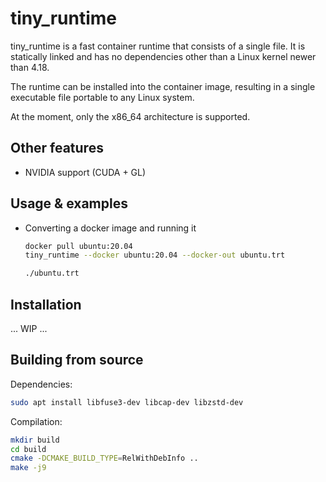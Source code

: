 tiny_runtime
============

tiny_runtime is a fast container runtime that consists of a single file. It is statically linked and has no dependencies other
than a Linux kernel newer than 4.18.

The runtime can be installed into the container image, resulting in a single executable file portable to any Linux system.

At the moment, only the x86_64 architecture is supported.

Other features
--------------

 * NVIDIA support (CUDA + GL)

Usage & examples
----------------

 * Converting a docker image and running it
   ```bash
   docker pull ubuntu:20.04
   tiny_runtime --docker ubuntu:20.04 --docker-out ubuntu.trt

   ./ubuntu.trt
   ```

Installation
------------

... WIP ...

Building from source
--------------------

Dependencies:

```bash
sudo apt install libfuse3-dev libcap-dev libzstd-dev
```

Compilation:

```bash
mkdir build
cd build
cmake -DCMAKE_BUILD_TYPE=RelWithDebInfo ..
make -j9
```
